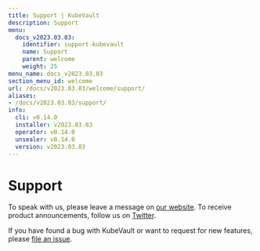 ```yaml
---
title: Support | KubeVault
description: Support
menu:
  docs_v2023.03.03:
    identifier: support-kubevault
    name: Support
    parent: welcome
    weight: 25
menu_name: docs_v2023.03.03
section_menu_id: welcome
url: /docs/v2023.03.03/welcome/support/
aliases:
- /docs/v2023.03.03/support/
info:
  cli: v0.14.0
  installer: v2023.03.03
  operator: v0.14.0
  unsealer: v0.14.0
  version: v2023.03.03
---
```


# Support

To speak with us, please leave a message on [our website](https://appscode.com/contact/). To receive product announcements, follow us on [Twitter](https://twitter.com/KubeVault).

If you have found a bug with KubeVault or want to request for new features, please [file an issue](https://github.com/kubevault/project/issues/new).
